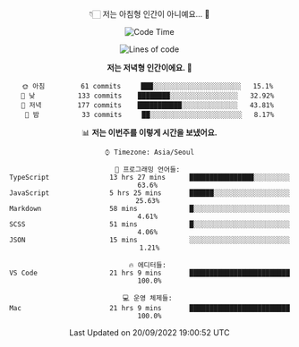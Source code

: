 <div align='center'>
 
👇🏻 저는 아침형 인간이 아니예요... 🙊
 
<!--START_SECTION:waka-->
![Code Time](http://img.shields.io/badge/Code%20Time-1%2C872%20hrs%2047%20mins-blue)

![Lines of code](https://img.shields.io/badge/%EC%A0%80%EB%8A%94%20%EC%97%AC%ED%83%9C%EA%B9%8C%EC%A7%80%20-293%20Thousand%20%EC%A4%84%EC%9D%98%20%EC%BD%94%EB%93%9C%EB%A5%BC%20%EC%9E%91%EC%84%B1%ED%96%88%EC%96%B4%EC%9A%94.-blue)

**저는 저녁형 인간이에요. 🦉** 

```text
🌞 아침         61 commits     ███░░░░░░░░░░░░░░░░░░░░░░   15.1% 
🌆 낮　         133 commits    ████████░░░░░░░░░░░░░░░░░   32.92% 
🌃 저녁         177 commits    ███████████░░░░░░░░░░░░░░   43.81% 
🌙 밤　         33 commits     ██░░░░░░░░░░░░░░░░░░░░░░░   8.17%

```


📊 **저는 이번주를 이렇게 시간을 보냈어요.** 

```text
⌚︎ Timezone: Asia/Seoul

💬 프로그래밍 언어들: 
TypeScript               13 hrs 27 mins      ████████████████░░░░░░░░░   63.6% 
JavaScript               5 hrs 25 mins       ██████░░░░░░░░░░░░░░░░░░░   25.63% 
Markdown                 58 mins             █░░░░░░░░░░░░░░░░░░░░░░░░   4.61% 
SCSS                     51 mins             █░░░░░░░░░░░░░░░░░░░░░░░░   4.06% 
JSON                     15 mins             ░░░░░░░░░░░░░░░░░░░░░░░░░   1.21%

🔥 에디터들: 
VS Code                  21 hrs 9 mins       █████████████████████████   100.0%

💻 운영 체제들: 
Mac                      21 hrs 9 mins       █████████████████████████   100.0%

```


 Last Updated on 20/09/2022 19:00:52 UTC
<!--END_SECTION:waka-->
 </div>
<!---
Emewjin/Emewjin is a ✨ special ✨ repository because its `README.md` (this file) appears on your GitHub profile.
You can click the Preview link to take a look at your changes.
--->
